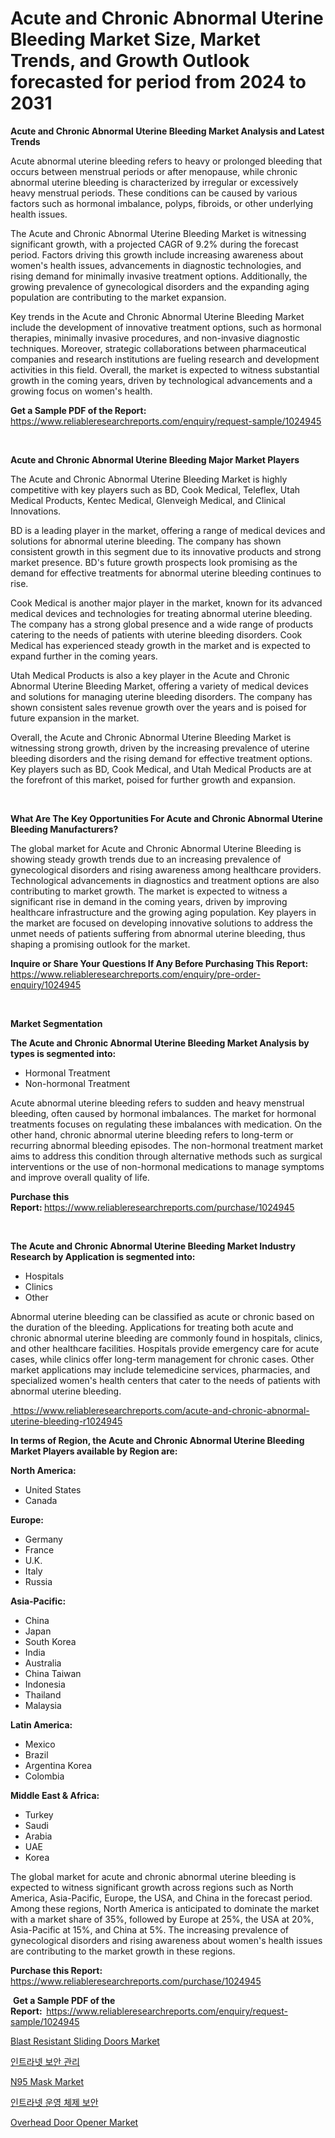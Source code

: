 <p><h1>Acute and Chronic Abnormal Uterine Bleeding Market Size, Market Trends, and Growth Outlook forecasted for period from 2024 to 2031</h1></p><p><strong>Acute and Chronic Abnormal Uterine Bleeding Market Analysis and Latest Trends</strong></p>
<p><p>Acute abnormal uterine bleeding refers to heavy or prolonged bleeding that occurs between menstrual periods or after menopause, while chronic abnormal uterine bleeding is characterized by irregular or excessively heavy menstrual periods. These conditions can be caused by various factors such as hormonal imbalance, polyps, fibroids, or other underlying health issues.</p><p>The Acute and Chronic Abnormal Uterine Bleeding Market is witnessing significant growth, with a projected CAGR of 9.2% during the forecast period. Factors driving this growth include increasing awareness about women's health issues, advancements in diagnostic technologies, and rising demand for minimally invasive treatment options. Additionally, the growing prevalence of gynecological disorders and the expanding aging population are contributing to the market expansion.</p><p>Key trends in the Acute and Chronic Abnormal Uterine Bleeding Market include the development of innovative treatment options, such as hormonal therapies, minimally invasive procedures, and non-invasive diagnostic techniques. Moreover, strategic collaborations between pharmaceutical companies and research institutions are fueling research and development activities in this field. Overall, the market is expected to witness substantial growth in the coming years, driven by technological advancements and a growing focus on women's health.</p></p>
<p><strong>Get a Sample PDF of the Report:&nbsp;</strong> <a href="https://www.reliableresearchreports.com/enquiry/request-sample/1024945">https://www.reliableresearchreports.com/enquiry/request-sample/1024945</a></p>
<p>&nbsp;</p>
<p><strong>Acute and Chronic Abnormal Uterine Bleeding Major Market Players</strong></p>
<p><p>The Acute and Chronic Abnormal Uterine Bleeding Market is highly competitive with key players such as BD, Cook Medical, Teleflex, Utah Medical Products, Kentec Medical, Glenveigh Medical, and Clinical Innovations. </p><p>BD is a leading player in the market, offering a range of medical devices and solutions for abnormal uterine bleeding. The company has shown consistent growth in this segment due to its innovative products and strong market presence. BD's future growth prospects look promising as the demand for effective treatments for abnormal uterine bleeding continues to rise.</p><p>Cook Medical is another major player in the market, known for its advanced medical devices and technologies for treating abnormal uterine bleeding. The company has a strong global presence and a wide range of products catering to the needs of patients with uterine bleeding disorders. Cook Medical has experienced steady growth in the market and is expected to expand further in the coming years.</p><p>Utah Medical Products is also a key player in the Acute and Chronic Abnormal Uterine Bleeding Market, offering a variety of medical devices and solutions for managing uterine bleeding disorders. The company has shown consistent sales revenue growth over the years and is poised for future expansion in the market.</p><p>Overall, the Acute and Chronic Abnormal Uterine Bleeding Market is witnessing strong growth, driven by the increasing prevalence of uterine bleeding disorders and the rising demand for effective treatment options. Key players such as BD, Cook Medical, and Utah Medical Products are at the forefront of this market, poised for further growth and expansion.</p></p>
<p>&nbsp;</p>
<p><strong>What Are The Key Opportunities For Acute and Chronic Abnormal Uterine Bleeding Manufacturers?</strong></p>
<p><p>The global market for Acute and Chronic Abnormal Uterine Bleeding is showing steady growth trends due to an increasing prevalence of gynecological disorders and rising awareness among healthcare providers. Technological advancements in diagnostics and treatment options are also contributing to market growth. The market is expected to witness a significant rise in demand in the coming years, driven by improving healthcare infrastructure and the growing aging population. Key players in the market are focused on developing innovative solutions to address the unmet needs of patients suffering from abnormal uterine bleeding, thus shaping a promising outlook for the market.</p></p>
<p><strong>Inquire or Share Your Questions If Any Before Purchasing This Report:</strong> <a href="https://www.reliableresearchreports.com/enquiry/pre-order-enquiry/1024945">https://www.reliableresearchreports.com/enquiry/pre-order-enquiry/1024945</a></p>
<p>&nbsp;</p>
<p><strong>Market Segmentation</strong></p>
<p><strong>The Acute and Chronic Abnormal Uterine Bleeding Market Analysis by types is segmented into:</strong></p>
<p><ul><li>Hormonal Treatment</li><li>Non-hormonal Treatment</li></ul></p>
<p><p>Acute abnormal uterine bleeding refers to sudden and heavy menstrual bleeding, often caused by hormonal imbalances. The market for hormonal treatments focuses on regulating these imbalances with medication. On the other hand, chronic abnormal uterine bleeding refers to long-term or recurring abnormal bleeding episodes. The non-hormonal treatment market aims to address this condition through alternative methods such as surgical interventions or the use of non-hormonal medications to manage symptoms and improve overall quality of life.</p></p>
<p><strong>Purchase this Report:&nbsp;</strong><a href="https://www.reliableresearchreports.com/purchase/1024945">https://www.reliableresearchreports.com/purchase/1024945</a></p>
<p>&nbsp;</p>
<p><strong>The Acute and Chronic Abnormal Uterine Bleeding Market Industry Research by Application is segmented into:</strong></p>
<p><ul><li>Hospitals</li><li>Clinics</li><li>Other</li></ul></p>
<p><p>Abnormal uterine bleeding can be classified as acute or chronic based on the duration of the bleeding. Applications for treating both acute and chronic abnormal uterine bleeding are commonly found in hospitals, clinics, and other healthcare facilities. Hospitals provide emergency care for acute cases, while clinics offer long-term management for chronic cases. Other market applications may include telemedicine services, pharmacies, and specialized women's health centers that cater to the needs of patients with abnormal uterine bleeding.</p></p>
<p><a href="https://www.reliableresearchreports.com/acute-and-chronic-abnormal-uterine-bleeding-r1024945">&nbsp;https://www.reliableresearchreports.com/acute-and-chronic-abnormal-uterine-bleeding-r1024945</a></p>
<p><strong>In terms of Region, the Acute and Chronic Abnormal Uterine Bleeding Market Players available by Region are:</strong></p>
<p>
    <p> <strong> North America: </strong>
        <ul>
            <li>United States</li>
            <li>Canada</li>
        </ul>
        </p> 
    <p> <strong> Europe: </strong>
        <ul>
            <li>Germany</li>
            <li>France</li>
            <li>U.K.</li>
            <li>Italy</li>
            <li>Russia</li>
        </ul>
        </p> 
    <p> <strong> Asia-Pacific: </strong>
        <ul>
            <li>China</li>
            <li>Japan</li>
            <li>South Korea</li>
            <li>India</li>
            <li>Australia</li>
            <li>China Taiwan</li>
            <li>Indonesia</li>
            <li>Thailand</li>
            <li>Malaysia</li>
        </ul>
        </p> 
    <p> <strong> Latin America: </strong>
        <ul>
            <li>Mexico</li>
            <li>Brazil</li>
            <li>Argentina Korea</li>
            <li>Colombia</li>
        </ul>
        </p> 
    <p> <strong> Middle East & Africa: </strong>
        <ul>
            <li>Turkey</li>
            <li>Saudi</li>
            <li>Arabia</li>
            <li>UAE</li>
            <li>Korea</li>
        </ul>
    </p>
    </p>
<p><p>The global market for acute and chronic abnormal uterine bleeding is expected to witness significant growth across regions such as North America, Asia-Pacific, Europe, the USA, and China in the forecast period. Among these regions, North America is anticipated to dominate the market with a market share of 35%, followed by Europe at 25%, the USA at 20%, Asia-Pacific at 15%, and China at 5%. The increasing prevalence of gynecological disorders and rising awareness about women's health issues are contributing to the market growth in these regions.</p></p>
<p><strong>Purchase this Report: </strong><a href="https://www.reliableresearchreports.com/purchase/1024945">https://www.reliableresearchreports.com/purchase/1024945</a></p>
<p>&nbsp;<strong>Get a Sample PDF of the Report:&nbsp;&nbsp;</strong><a href="https://www.reliableresearchreports.com/enquiry/request-sample/1024945">https://www.reliableresearchreports.com/enquiry/request-sample/1024945</a></p>
<p><strong></strong></p>
<p><p><a href="https://medium.com/@caseyee25/blast-resistant-sliding-doors-market-global-market-insights-and-sales-trends-2024-to-2031-cede881eea67">Blast Resistant Sliding Doors Market</a></p><p><a href="https://github.com/khytkeqagplkzqvh/Market-Research-Report-List-4/blob/main/601877182676.md">인트라넷 보안 관리</a></p><p><a href="https://github.com/Christopherorp895/Market-Research-Report-List-1/blob/main/n95-mask-market.md">N95 Mask Market</a></p><p><a href="https://github.com/TimmyMann6767/Market-Research-Report-List-3/blob/main/580978582677.md">인트라넷 운영 체제 보안</a></p><p><a href="https://medium.com/@ruth.murray9056/overhead-door-opener-market-size-share-analysis-growth-trends-forecasts-2024-2031-400ab264d9ae">Overhead Door Opener Market</a></p></p>